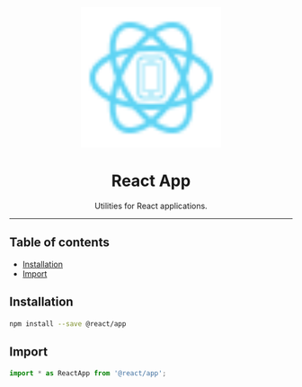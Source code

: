 <div align="center">
    <img
        alt="react app logo"
        height="250"
        src="logo.svg"
        width="250"
    />
    <h1>
        React App
    </h1>
    <p>
        Utilities for React applications.
    </p>
</div>

<hr>

## Table of contents

- [Installation](#installation)
- [Import](#import)

## Installation

```bash
npm install --save @react/app
```

## Import

```js
import * as ReactApp from '@react/app';
```
